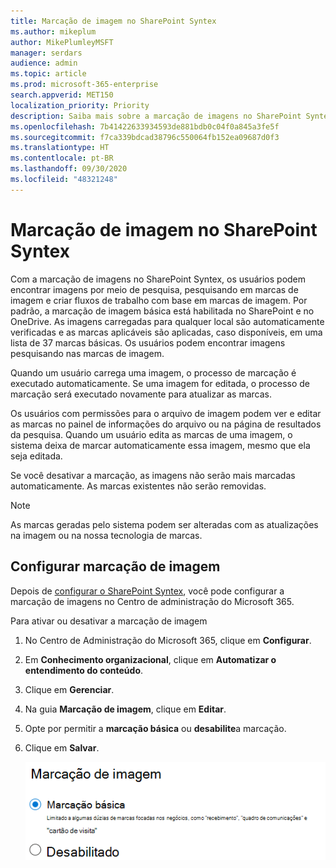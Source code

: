```yaml
---
title: Marcação de imagem no SharePoint Syntex
ms.author: mikeplum
author: MikePlumleyMSFT
manager: serdars
audience: admin
ms.topic: article
ms.prod: microsoft-365-enterprise
search.appverid: MET150
localization_priority: Priority
description: Saiba mais sobre a marcação de imagens no SharePoint Syntex
ms.openlocfilehash: 7b41422633934593de881bdb0c04f0a845a3fe5f
ms.sourcegitcommit: f7ca339bdcad38796c550064fb152ea09687d0f3
ms.translationtype: HT
ms.contentlocale: pt-BR
ms.lasthandoff: 09/30/2020
ms.locfileid: "48321248"
---
```

# <a name="image-tagging-in-sharepoint-syntex"></a>Marcação de imagem no SharePoint Syntex

Com a marcação de imagens no SharePoint Syntex, os usuários podem encontrar imagens por meio de pesquisa, pesquisando em marcas de imagem e criar fluxos de trabalho com base em marcas de imagem. Por padrão, a marcação de imagem básica está habilitada no SharePoint e no OneDrive. As imagens carregadas para qualquer local são automaticamente verificadas e as marcas aplicáveis são aplicadas, caso disponíveis, em uma lista de 37 marcas básicas. Os usuários podem encontrar imagens pesquisando nas marcas de imagem.

Quando um usuário carrega uma imagem, o processo de marcação é executado automaticamente. Se uma imagem for editada, o processo de marcação será executado novamente para atualizar as marcas.

Os usuários com permissões para o arquivo de imagem podem ver e editar as marcas no painel de informações do arquivo ou na página de resultados da pesquisa. Quando um usuário edita as marcas de uma imagem, o sistema deixa de marcar automaticamente essa imagem, mesmo que ela seja editada.

Se você desativar a marcação, as imagens não serão mais marcadas automaticamente. As marcas existentes não serão removidas.

> [!NOTE]
> As marcas geradas pelo sistema podem ser alteradas com as atualizações na imagem ou na nossa tecnologia de marcas.


## <a name="configure-image-tagging"></a>Configurar marcação de imagem

Depois de [configurar o SharePoint Syntex](set-up-content-understanding.md), você pode configurar a marcação de imagens no Centro de administração do Microsoft 365.  

Para ativar ou desativar a marcação de imagem

1. No Centro de Administração do Microsoft 365, clique em **Configurar**.

2. Em **Conhecimento organizacional**, clique em **Automatizar o entendimento do conteúdo**.

3. Clique em **Gerenciar**.

4. Na guia **Marcação de imagem**, clique em **Editar**.

5. Opte por permitir a **marcação básica** ou **desabilite**a marcação.

6. Clique em **Salvar**.

    ![Captura de tela do controle de marcação de imagem](../media/content-understanding/sharepoint-syntex-image-tagging-control.png)
